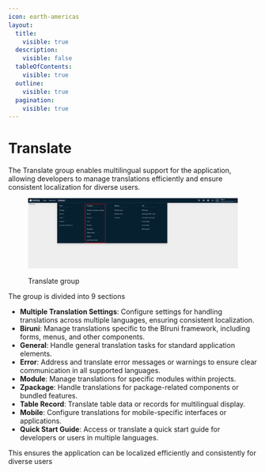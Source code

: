 ```yaml
---
icon: earth-americas
layout:
  title:
    visible: true
  description:
    visible: false
  tableOfContents:
    visible: true
  outline:
    visible: true
  pagination:
    visible: true
---
```


# Translate

The Translate group enables multilingual support for the application, allowing developers to manage translations efficiently and ensure consistent localization for diverse users.

<figure><img src="../../.gitbook/assets/dev-module/translate-menu.png" alt=""><figcaption><p>Translate group</p></figcaption></figure>

The group is divided into 9 sections

* **Multiple Translation Settings**: Configure settings for handling translations across multiple languages, ensuring consistent localization.
* **Biruni**: Manage translations specific to the BIruni framework, including forms, menus, and other components.
* **General**: Handle general translation tasks for standard application elements.
* **Error**: Address and translate error messages or warnings to ensure clear communication in all supported languages.
* **Module**: Manage translations for specific modules within projects.
* **Zpackage**: Handle translations for package-related components or bundled features.
* **Table Record**: Translate table data or records for multilingual display.
* **Mobile**: Configure translations for mobile-specific interfaces or applications.
* **Quick Start Guide**: Access or translate a quick start guide for developers or users in multiple languages.

This ensures the application can be localized efficiently and consistently for diverse users
